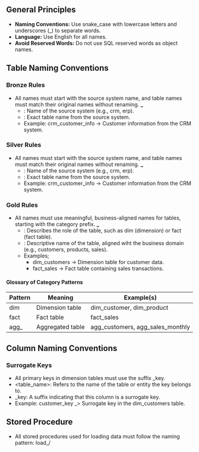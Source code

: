


## General Principles
- **Naming Conventions:** Use snake_case with lowercase letters and underscores (_) to separate words.
- **Language:** Use English for all names.
- **Avoid Reserved Words:** Do not use SQL reserved words as object names. 

## Table Naming Conventions

### Bronze Rules
- All names must start with the source system name, and table names must match their original names without renaming.
**<sourcsystem>_<entity>**
    - <sourcesystem>: Name of the source system (e.g., crm, erp).
    - <entity>: Exact table name from the source system.
    - Example: crm_customer_info -> Customer information from the CRM system.

### Silver Rules
- All names must start with the source system name, and table names must match their original names without renaming.
**<sourcsystem>_<entity>**
    - <sourcesystem>: Name of the source system (e.g., crm, erp).
    - <entity>: Exact table name from the source system.
    - Example: crm_customer_info -> Customer information from the CRM system.

### Gold Rules
- All names must use meaningful, business-aligned names for tables, starting with the category prefix.
**<category>_<entity>**
    - <category>: Describes the role of the table, such as dim (dimension) or fact (fact table).
    - <entity>: Descriptive name of the table, aligned wiht the business domain (e.g., customers, products, sales).
    - Examples;
        - dim_customers -> Dimension table for customer data.
        - fact_sales -> Fact table containing sales transactions.
     
#### Glossary of Category Patterns
| Pattern | Meaning | Example(s)|
|---------|---------|-----------|
| dim | Dimension table | dim_customer, dim_product|
| fact | Fact table | fact_sales |
| agg_ | Aggregated table | agg_customers, agg_sales_monthly |

## Column Naming Conventions

### Surrogate Keys
- All primary keys in dimension tables must use the suffix _key.
- <table_name>: Refers to the name of the table or entity the key belongs to.
- _key: A suffix indicating that this column is a surrogate key.
-  Example: customer_key _> Surrogate key in the dim_customers table.

## Stored Procedure
- All stored procedures used for loading data must follow the naming pattern: load_<layer>/
  


























